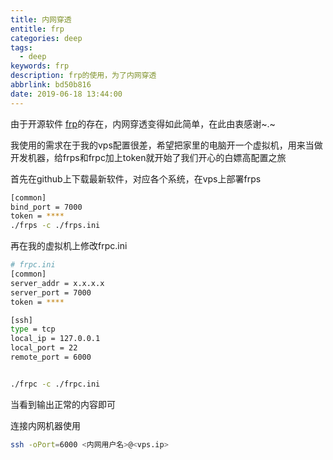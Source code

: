 ```yaml
---
title: 内网穿透
entitle: frp
categories: deep
tags:
  - deep
keywords: frp
description: frp的使用，为了内网穿透
abbrlink: bd50b816
date: 2019-06-18 13:44:00
---
```

由于开源软件 [frp](https://github.com/fatedier/frp)的存在，内网穿透变得如此简单，在此由衷感谢~.~

我使用的需求在于我的vps配置很差，希望把家里的电脑开一个虚拟机，用来当做开发机器，给frps和frpc加上token就开始了我们开心的白嫖高配置之旅

首先在github上下载最新软件，对应各个系统，在vps上部署frps

```bash
[common]
bind_port = 7000
token = ****
./frps -c ./frps.ini
```

再在我的虚拟机上修改frpc.ini

```bash
# frpc.ini
[common]
server_addr = x.x.x.x
server_port = 7000
token = ****

[ssh]
type = tcp
local_ip = 127.0.0.1
local_port = 22
remote_port = 6000


./frpc -c ./frpc.ini
```

当看到输出正常的内容即可



连接内网机器使用

```bash
ssh -oPort=6000 <内网用户名>@<vps.ip>
```

